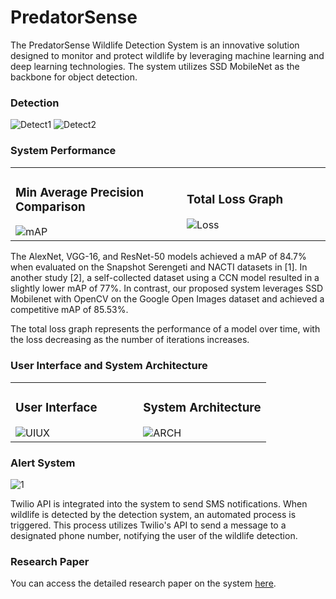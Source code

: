 # PredatorSense
The PredatorSense Wildlife Detection System is an innovative solution designed to monitor and protect wildlife by leveraging machine learning and deep learning technologies. The system utilizes SSD MobileNet as the backbone for object detection. 

### Detection
![Detect1](https://github.com/user-attachments/assets/dffa10e3-f884-4fdc-a4b2-c1abfe46f2f1)
![Detect2](https://github.com/user-attachments/assets/28ebe4c2-a3fc-4c26-9405-a578d9904ea3)

### System Performance

<table>
  <tr>
    <td style="width: 50%; padding-right: 30px;"><h3>Min Average Precision Comparison</h3><img src="https://github.com/user-attachments/assets/4b087f34-050a-4449-8b71-386f47ec32d3" alt="mAP"></td>
    <td style="width: 50%; padding-left: 30px;"><h3>Total Loss Graph</h3><img src="https://github.com/user-attachments/assets/5f7f0dac-9ddf-4a66-811e-94735eaecce0" alt="Loss"></td>
  </tr>
</table>

The AlexNet, VGG-16, and ResNet-50 models achieved a mAP of 84.7% when evaluated on the Snapshot Serengeti and NACTI datasets in [1]. In another study [2], a self-collected dataset using a CCN model resulted in a slightly lower mAP of 77%. In contrast, our proposed system leverages SSD Mobilenet with OpenCV on the Google Open Images dataset and achieved a competitive mAP of 85.53%.

The total loss graph represents the performance of a model over time, with the loss decreasing as the number of iterations increases.

### User Interface and System Architecture

<table>
  <tr>
    <td style="width: 50%; margin-right: 15px;"><h3>User Interface</h3><img src="https://github.com/user-attachments/assets/1ac32b4d-0736-4b42-806c-92c0d359252c" alt="UIUX"></td>
    <td style="width: 50%; margin-left: 15px;"><h3>System Architecture</h3><img src="https://github.com/user-attachments/assets/53475541-f76c-47d7-b60f-440604983d19" alt="ARCH"></td>
  </tr>
</table>

### Alert System
![1](https://github.com/user-attachments/assets/46438e85-4557-41d3-94dd-4d8ab7218640)

Twilio API is integrated into the system to send SMS notifications. When wildlife is detected by the detection system, an automated process is triggered. This process utilizes Twilio's API to send a message to a designated phone number, notifying the user of the wildlife detection.

### Research Paper
You can access the detailed research paper on the system [here](https://ieeexplore.ieee.org/document/10774639).
